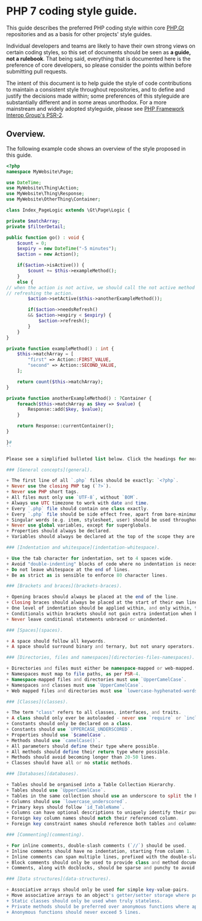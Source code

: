 # PHP 7 coding style guide.

This guide describes the preferred PHP coding style within core [PHP.Gt](https://github.com/phpgt) repositories and as a basis for other projects' style guides.

Individual developers and teams are likely to have their own strong views on certain coding styles, so this set of documents should be seen as **a guide, not a rulebook**. That being said, everything that is documented here is the preference of core developers, so please consider the points within before submitting pull requests.

The intent of this document is to help guide the style of code contributions to maintain a consistent style throughout repositories, and to define and justify the decisions made within; some preferences of this styleguide are substantially different and in some areas unorthodox. For a more mainstream and widely adopted styleguide, please see [PHP Framework Interop Group's PSR-2][psr2].

[psr2]: http://www.php-fig.org/psr/psr-2/

## Overview.

The following example code shows an overview of the style proposed in this guide.

```php
<?php
namespace MyWebsite\Page;

use DateTime;
use MyWebsite\Thing\Action;
use MyWebsite\Thing\Response;
use MyWebsite\OtherThing\Container;

class Index_PageLogic extends \Gt\Page\Logic {

private $matchArray;
private $filterDetail;

public function go() : void {
	$count = 0;
	$expiry = new DateTime("-5 minutes");
	$action = new Action();

	if($action->isActive()) {
		$count += $this->exampleMethod();
	}
	else {
// when the action is not active, we should call the not active method before
// refreshing the action.
		$action->setActive($this->anotherExampleMethod());

		if($action->needsRefresh()
		&& $action->expiry < $expiry) {
			$action->refresh();
		}
	}
}

private function exampleMethod() : int {
	$this->matchArray = [
		"first" => Action::FIRST_VALUE,
		"second" => Action::SECOND_VALUE,
	];

	return count($this->matchArray);
}

private function anotherExampleMethod() : ?Container {
	foreach($this->matchArray as $key => $value) {
		Response::add($key, $value);
	}

	return Response::currentContainer();
}

}#
``

Please see a simplified bulleted list below. Click the headings for more information, examples and justification behind the decisions.

### [General concepts](general).

+ The first line of all `.php` files should be exactly: `<?php`.
+ Never use the closing PHP tag (`?>`).
+ Never use PHP short tags.
+ All files must only use `UTF-8`, without `BOM`.
+ Always use UTC timezone to work with date and time.
+ Every `.php` file should contain one class exactly.
+ Every `.php` file should be side effect free, apart from bare-minimum essential entry point files.
+ Singular words (e.g. item, stylesheet, user) should be used throughout files and code instead of plurals.
+ Never use global variables, except for superglobals.
+ Properties should always be declared.
+ Variables should always be declared at the top of the scope they are used in.

### [Indentation and whitespace](indentation-whitespace).

+ Use the tab character for indentation, set to 4 spaces wide.
+ Avoid "double-indenting" blocks of code where no indentation is necessary for readability.
+ Do not leave whitespace at the end of lines.
+ Be as strict as is sensible to enforce 80 character lines.

### [Brackets and braces](brackets-braces).

+ Opening braces should always be placed at the end of the line.
+ Closing braces should always be placed at the start of their own line.
+ One level of indentation should be applied within, and only within, the braces.
+ Conditionals within brackets should not gain extra indentation when breaking onto separate lines.
+ Never leave conditional statements unbraced or unindented.

### [Spaces](spaces).

+ A space should follow all keywords.
+ A space should surround binary and ternary, but not unary operators.

### [Directories, files and namespaces](directories-files-namespaces).

+ Directories and files must either be namespace-mapped or web-mapped.
+ Namespaces must map to file paths, as per PSR-4.
+ Namespace-mapped files and directories must use `UpperCamelCase`.
+ Namespaces and classes must use `UpperCamelCase`.
+ Web mapped files and directories must use `lowercase-hyphenated-words`.

### [Classes](classes).

+ The term "class" refers to all classes, interfaces, and traits.
+ A class should only ever be autoloaded - never use `require` or `include`.
+ Constants should only be declared on a class.
+ Constants should use `UPPERCASE_UNDERSCORED`.
+ Properties should use `$camelCase`.
+ Methods should use `camelCase()`.
+ All parameters should define their type where possible.
+ All methods should define their return type where possible.
+ Methods should avoid becoming longer than 20-50 lines.
+ Classes should have all or no static methods.

### [Databases](databases).

+ Tables should be organised into a Table Collection Hierarchy.
+ Tables should use `UpperCamelCase`.
+ Tables in the same collection should use an underscore to split the hierarchy.
+ Columns should use `lowercase_underscored`.
+ Primary keys should follow `id_TableName`.
+ Columns can have optional descriptions to uniquely identify their purpose.
+ Foreign key column names should match their referenced column.
+ Foreign key constraint names should reference both tables and columns uniquely.

### [Commenting](commenting).

+ For inline comments, double-slash comments (`//`) should be used.
+ Inline comments should have no indentation, starting from column 1.
+ Inline comments can span multiple lines, prefixed with the double-slash.
+ Block comments should only be used to provide class and method documentation in the form of doc blocks.
+ Comments, along with docblocks, should be sparse and punchy to avoid stale documentation.

### [Data structures](data-structures).

+ Associative arrays should only be used for simple key-value-pairs.
+ Move associative arrays to an object's getter/setter storage where possible.
+ Static classes should only be used when truly stateless.
+ Private methods should be preferred over anonymous functions where appropriate.
+ Anonymous functions should never exceed 5 lines.
